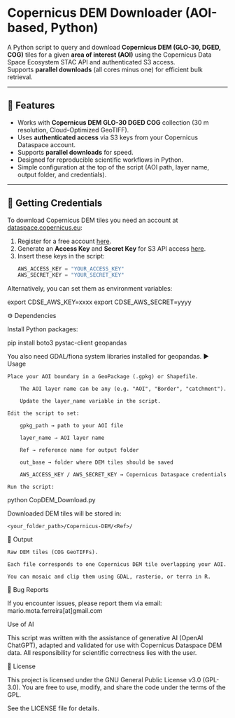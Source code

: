 # Copernicus DEM Downloader (AOI-based, Python)

A Python script to query and download **Copernicus DEM (GLO-30, DGED, COG)** tiles for a given **area of interest (AOI)** using the Copernicus Data Space Ecosystem STAC API and authenticated S3 access.  
Supports **parallel downloads** (all cores minus one) for efficient bulk retrieval.

---

## 🚀 Features
- Works with **Copernicus DEM GLO-30 DGED COG** collection (30 m resolution, Cloud-Optimized GeoTIFF).
- Uses **authenticated access** via S3 keys from your Copernicus Dataspace account.
- Supports **parallel downloads** for speed.
- Designed for reproducible scientific workflows in Python.
- Simple configuration at the top of the script (AOI path, layer name, output folder, and credentials).

---

## 🔑 Getting Credentials
To download Copernicus DEM tiles you need an account at [dataspace.copernicus.eu](https://dataspace.copernicus.eu/):

1. Register for a free account [here](https://identity.dataspace.copernicus.eu/auth/realms/CDSE/protocol/openid-connect/auth?client_id=cdse-public&response_type=code&scope=openid&redirect_uri=https%3A//dataspace.copernicus.eu/account/confirmed/1).  
2. Generate an **Access Key** and **Secret Key** for S3 API access [here](https://eodata-s3keysmanager.dataspace.copernicus.eu/).  
3. Insert these keys in the script:
   ```python
   AWS_ACCESS_KEY = "YOUR_ACCESS_KEY"
   AWS_SECRET_KEY = "YOUR_SECRET_KEY"

Alternatively, you can set them as environment variables:

export CDSE_AWS_KEY=xxxx
export CDSE_AWS_SECRET=yyyy

⚙️ Dependencies

Install Python packages:

pip install boto3 pystac-client geopandas

You also need GDAL/fiona system libraries installed for geopandas.
▶️ Usage

    Place your AOI boundary in a GeoPackage (.gpkg) or Shapefile.

        The AOI layer name can be any (e.g. "AOI", "Border", "catchment").

        Update the layer_name variable in the script.

    Edit the script to set:

        gpkg_path → path to your AOI file

        layer_name → AOI layer name

        Ref → reference name for output folder

        out_base → folder where DEM tiles should be saved

        AWS_ACCESS_KEY / AWS_SECRET_KEY → Copernicus Dataspace credentials

    Run the script:

python CopDEM_Download.py

Downloaded DEM tiles will be stored in:

    <your_folder_path>/Copernicus-DEM/<Ref>/

📂 Output

    Raw DEM tiles (COG GeoTIFFs).

    Each file corresponds to one Copernicus DEM tile overlapping your AOI.

    You can mosaic and clip them using GDAL, rasterio, or terra in R.

🐛 Bug Reports

If you encounter issues, please report them via email:
mario.mota.ferreira[at]gmail.com

Use of AI

This script was written with the assistance of generative AI (OpenAI ChatGPT), adapted and validated for use with Copernicus Dataspace DEM data.
All responsibility for scientific correctness lies with the user.

📜 License

This project is licensed under the GNU General Public License v3.0 (GPL-3.0).
You are free to use, modify, and share the code under the terms of the GPL.

See the LICENSE
file for details.
